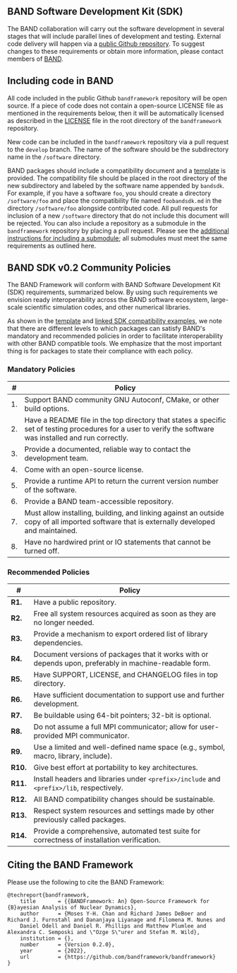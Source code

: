 ## BAND Software Development Kit (SDK)

The BAND collaboration will carry out the software development in several stages that will include parallel lines of development and testing. External code delivery will happen via a [public Github repository](https://github.com/bandframework/bandframework). To suggest changes to these requirements or obtain more information, please contact members of [BAND](https://bandframework.github.io/team).

## Including code in BAND

All code included in the public Github `bandframework` repository will be open source.  If a piece of code does not contain a open-source LICENSE file as mentioned in the requirements below, then it will be automatically licensed as described in the [LICENSE](/LICENSE) file in the root directory of the `bandframework` repository.  

New code can be included in the `bandframework` repository via a pull request to the `develop` branch.  The name of the software should be the subdirectory name in the `/software` directory.  

BAND packages should include a compatibility document and a [template](/resources/sdkpolicies/template.md) is provided. The compatibility  file should be placed in the root directory of the new subdirectory and labeled by the software name appended by `bandsdk`.  For example, if you have a software `foo`, you should create a directory `/software/foo` and place the compatibility file named `foobandsdk.md` in the directory `/software/foo` alongside contributed code.  All pull requests for inclusion of a new `/software` directory  that do not include this document will be rejected.  You can also include a repository as a submodule in the `bandframework` repository by placing a pull request.  Please see the [additional instructions for including a submodule](/resources/dev_guide/git_instructions_for_submodules.md); all submodules must meet the same requirements as outlined here.

## BAND SDK v0.2 Community Policies

The BAND Framework will conform with BAND Software Development Kit (SDK) requirements, summarized below. By using such requirements we envision ready interoperability across the BAND software ecosystem, large-scale scientific simulation codes, and other numerical libraries.

As shown in the [template](/resources/sdkpolicies/template.md) and [linked SDK compatibility examples](/resources/sdkpolicies/README.md), we note that there are different levels to which packages can satisfy BAND's mandatory and recommended policies in order to facilitate interoperability with other BAND compatible tools. We emphasize that the most important thing is for packages to state their compliance with each policy.

### Mandatory Policies

| # | Policy                 |
|---|-----------------------|
| 1. | Support BAND community GNU Autoconf, CMake, or other build options.
| 2. | Have a README file in the top directory that states a specific set of testing procedures for a user to verify the software was installed and run correctly.
| 3. | Provide a documented, reliable way to contact the development team.
| 4. | Come with an open-source license.
| 5. | Provide a runtime API to return the current version number of the software.
| 6. | Provide a BAND team-accessible repository.
| 7. | Must allow installing, building, and linking against an outside copy of all imported software that is externally developed and maintained.
| 8. | Have no hardwired print or IO statements that cannot be turned off.

### Recommended Policies

| # | Policy                 |
|---|------------------------|
|**R1.**| Have a public repository.
|**R2.**| Free all system resources acquired as soon as they are no longer needed.
|**R3.**| Provide a mechanism to export ordered list of library dependencies.
|**R4.**| Document versions of packages that it works with or depends upon, preferably in machine-readable form.
|**R5.**| Have SUPPORT, LICENSE, and CHANGELOG files in top directory.
|**R6.**| Have sufficient documentation to support use and further development.
|**R7.**| Be buildable using 64-bit pointers; 32-bit is optional.
|**R8.**| Do not assume a full MPI communicator; allow for user-provided MPI communicator.
|**R9.**| Use a limited and well-defined name space (e.g., symbol, macro, library, include).
|**R10.**| Give best effort at portability to key architectures.
|**R11.**| Install headers and libraries under `<prefix>/include` and `<prefix>/lib`, respectively.
|**R12.**| All BAND compatibility changes should be sustainable.
|**R13.**| Respect system resources and settings made by other previously called packages.
|**R14.**| Provide a comprehensive, automated test suite for correctness of installation verification.

## Citing the BAND Framework

Please use the following to cite the BAND Framework:

    @techreport{bandframework,
        title       = {{BANDFramework: An} Open-Source Framework for {B}ayesian Analysis of Nuclear Dynamics},
        author      = {Moses Y-H. Chan and Richard James DeBoer and Richard J. Furnstahl and Dananjaya Liyanage and Filomena M. Nunes and 
        Daniel Odell and Daniel R. Phillips and Matthew Plumlee and Alexandra C. Semposki and \"Ozge S\"urer and Stefan M. Wild},
        institution = {},
        number      = {Version 0.2.0},
        year        = {2022},
        url         = {https://github.com/bandframework/bandframework}
    }
